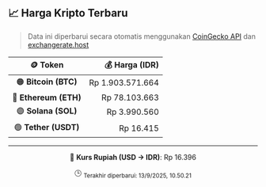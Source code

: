 

<!-- HARGA_KRIPTO -->
## 📈 Harga Kripto Terbaru

> Data ini diperbarui secara otomatis menggunakan [CoinGecko API](https://www.coingecko.com/) dan [exchangerate.host](https://exchangerate.host/)

<div align="center">

| 🪙 Token | 💰 Harga (IDR) |
|:------:|---------------:|
| 🟠 **Bitcoin (BTC)**   | Rp 1.903.571.664 |
| 🔵 **Ethereum (ETH)**  | Rp 78.103.663 |
| 🟣 **Solana (SOL)**    | Rp 3.990.560 |
| 🟢 **Tether (USDT)**   | Rp 16.415 |

---

💱 **Kurs Rupiah (USD → IDR)**: Rp 16.396

🕒 <sub>Terakhir diperbarui: 13/9/2025, 10.50.21</sub>

</div>
<!-- /HARGA_KRIPTO -->